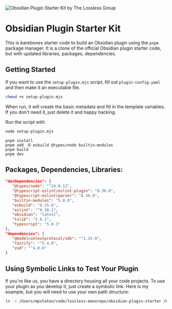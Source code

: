 ![Obsidian Plugin Starter Kit by The Lossless Group](https://i.imgur.com/nfqH3Pi.png)
# Obsidian Plugin Starter Kit

This is barebones starter code to build an Obsidian plugin using the `pnpm` package manager.  It is a clone of the official Obsidian plugin starter code, but with updated libraries, packages, dependencies. 

## Getting Started

If you want to use the `setup-plugin.mjs` script, fill out `plugin-config.yaml` and then make it an executable file. 

```bash
chmod +x setup-plugin.mjs
```

When run, it will create the basic metadata and fill in the template variables.  If you don't need it, just delete it and happy hacking.

Run the script with 

```bash
node setup-plugin.mjs
```


```
pnpm install
pnpm add -D esbuild @types/node builtin-modules
pnpm build
pnpm dev
```

## Packages, Dependencies, Libraries:

```json
"devDependencies": {
   "@types/node": "^24.0.12",
   "@typescript-eslint/eslint-plugin": "8.36.0",
   "@typescript-eslint/parser": "8.36.0",
   "builtin-modules": "5.0.0",
   "esbuild": "0.25.6",
   "eslint": "^9.30.1",
   "obsidian": "latest",
   "tslib": "2.8.1",
   "typescript": "5.8.3"
},
"dependencies": {
   "@modelcontextprotocol/sdk": "^1.15.0",
   "fastify": "^5.4.0",
   "zod": "^4.0.0"
}
```

## Using Symbolic Links to Test Your Plugin

If you're like us, you have a directory housing all your code projects. To use your plugin as you develop it, just create a symbolic link. Here is my example, but you will need to use your own path structure:

```bash
ln -s /Users/mpstaton/code/lossless-monorepo/obsidian-plugin-starter /Users/mpstaton/content-md/lossless/.obsidian/plugins/
```
